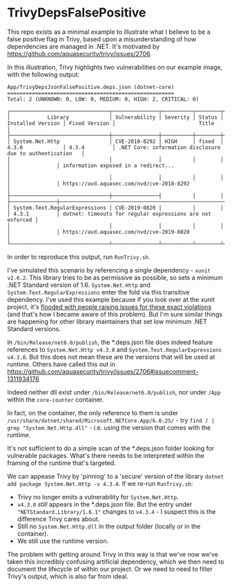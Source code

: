 # TrivyDepsFalsePositive

This repo exists as a minimal example to illustrate what I believe to be a false positive flag in Trivy, based upon a misunderstanding of how dependencies are managed in .NET.
It's motivated by https://github.com/aquasecurity/trivy/issues/2706.

In this illustration, Trivy highlights two vulnerabilities on our example image, with the following output:

```
App/TrivyDepsJsonFalsePositive.deps.json (dotnet-core)
======================================================
Total: 2 (UNKNOWN: 0, LOW: 0, MEDIUM: 0, HIGH: 2, CRITICAL: 0)

┌────────────────────────────────┬───────────────┬──────────┬────────┬───────────────────┬───────────────┬───────────────────────────────────────────────────────────┐
│            Library             │ Vulnerability │ Severity │ Status │ Installed Version │ Fixed Version │                           Title                           │
├────────────────────────────────┼───────────────┼──────────┼────────┼───────────────────┼───────────────┼───────────────────────────────────────────────────────────┤
│ System.Net.Http                │ CVE-2018-8292 │ HIGH     │ fixed  │ 4.3.0             │ 4.3.4         │ .NET Core: information disclosure due to authentication   │
│                                │               │          │        │                   │               │ information exposed in a redirect...                      │
│                                │               │          │        │                   │               │ https://avd.aquasec.com/nvd/cve-2018-8292                 │
├────────────────────────────────┼───────────────┤          │        │                   ├───────────────┼───────────────────────────────────────────────────────────┤
│ System.Text.RegularExpressions │ CVE-2019-0820 │          │        │                   │ 4.3.1         │ dotnet: timeouts for regular expressions are not enforced │
│                                │               │          │        │                   │               │ https://avd.aquasec.com/nvd/cve-2019-0820                 │
└────────────────────────────────┴───────────────┴──────────┴────────┴───────────────────┴───────────────┴───────────────────────────────────────────────────────────┘
```

In order to reproduce this output, run `RunTrivy.sh`.

I've simulated this scenario by referencing a single dependency - `xunit v2.6.2`. This library tries to be as permissive as possible, so sets a minimum .NET Standard version of 1.6.
`System.Net.Http` and `System.Text.RegularExpressions` enter the fold via this transitive dependency. 
I've used this example because if you look over at the xunit project, it's [flooded with people raising issues for these exact violations](https://github.com/search?q=repo%3Axunit%2Fxunit+4.3.0+&type=issues) (and that's how I became aware of this problem).
But I'm sure similar things are happening for other library maintainers that set low minimum .NET Standard versions.

In `/bin/Release/net6.0/publish`, the *.deps.json file does indeed feature references to `System.Net.Http v4.3.0` and `System.Text.RegularExpressions v4.3.0`. But this does not mean these are the versions that will be used at runtime.
Others have called this out in https://github.com/aquasecurity/trivy/issues/2706#issuecomment-1311934176

Indeed neither dll exist under `/bin/Release/net6.0/publish`, nor under `/App` within the `core-counter` container.

In fact, on the container, the only reference to them is under `/usr/share/dotnet/shared/Microsoft.NETCore.App/6.0.25/` - try `find / | grep "System.Net.Http.dll"` - i.e. using the version that comes with the runtime.

It's not sufficient to do a simple scan of the *.deps.json folder looking for vulnerable packages. What's there needs to be interpreted within the framing of the runtime that's targeted.

We can appease Trivy by 'pinning' to a 'secure' version of the library `dotnet add package System.Net.Http -v 4.3.4`. If we re-run `RunTrivy.sh`:
- Trivy no longer emits a vulnerability for `System.Net.Http`.
- `v4.3.0`  _still_ appears in the *.deps.json file. But the entry under `"NETStandard.Library/1.6.1"` changes to `v4.3.4` - I suspect this is the difference Trivy cares about.
- Still no `System.Net.Http.dll` in the output folder (locally or in the container).
- We still use the runtime version.

The problem with getting around Trivy in this way is that we've now we've taken this incredibly confusing artificial dependency, which we then need to document the lifecycle of within our project. 
Or we need to need to filter Trivy's output, which is also far from ideal.
